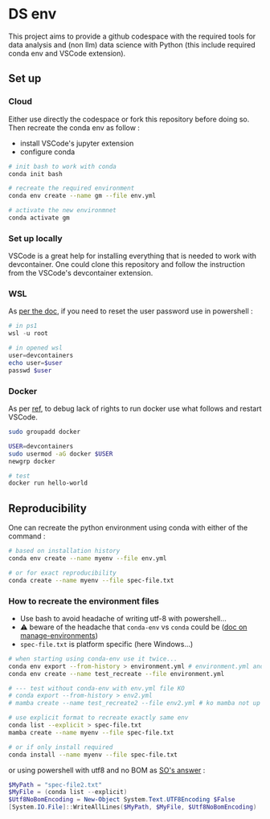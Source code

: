 # DS env

This project aims to provide a github codespace with the required tools for data analysis and (non llm) data science with Python (this include required conda env and VSCode extension).

## Set up

### Cloud

Either use directly the codespace or fork this repository before doing so. Then recreate the conda env as follow :

* install VSCode's jupyter extension
* configure conda

```bash
# init bash to work with conda
conda init bash

# recreate the required environment
conda env create --name gm --file env.yml

# activate the new environmnet
conda activate gm
```

### Set up locally

VSCode is a great help for installing everything that is needed to work with devcontainer. One could clone this repository and follow the instruction from the VSCode's devcontainer extension.

### WSL

As [per the doc](https://learn.microsoft.com/fr-fr/windows/wsl/setup/environment), if you need to reset the user password use in powershell :

```ps1
# in ps1
wsl -u root

# in opened wsl
user=devcontainers
echo user=$user
passwd $user
```

### Docker

As per [ref](https://docs.docker.com/engine/install/linux-postinstall/), to debug lack of rights to run docker use what follows and restart VSCode.

```sh
sudo groupadd docker

USER=devcontainers
sudo usermod -aG docker $USER
newgrp docker

# test
docker run hello-world
```

## Reproducibility

One can recreate the python environment using conda with either of the command :

```bash
# based on installation history
conda env create --name myenv --file env.yml

# or for exact reproducibility
conda create --name myenv --file spec-file.txt
```

### How to recreate the environment files

* Use bash to avoid headache of writing utf-8 with powershell...
* ⚠️ beware of the headache that `conda-env` vs `conda` could be ([doc on manage-environments](https://docs.conda.io/projects/conda/en/latest/user-guide/tasks/manage-environments.html#building-identical-conda-environments))
* `spec-file.txt` is platform specific (here Windows...)

```sh
# when starting using conda-env use it twice...
conda env export --from-history > environment.yml # environment.yml and not env.yml used by Dockerfile for build
conda env create --name test_recreate --file environment.yml

# --- test without conda-env with env.yml file KO
# conda export --from-history > env2.yml
# mamba create --name test_recreate2 --file env2.yml # ko mamba not up for bash ; ko ps1 too

# use explicit format to recreate exactly same env
conda list --explicit > spec-file.txt
mamba create --name myenv --file spec-file.txt

# or if only install required
conda install --name myenv --file spec-file.txt
```

or using powershell with utf8 and no BOM as [SO's answer](https://stackoverflow.com/questions/5596982/using-powershell-to-write-a-file-in-utf-8-without-the-bom) :

```ps1
$MyPath = "spec-file2.txt"
$MyFile = (conda list --explicit)
$Utf8NoBomEncoding = New-Object System.Text.UTF8Encoding $False
[System.IO.File]::WriteAllLines($MyPath, $MyFile, $Utf8NoBomEncoding)
```
